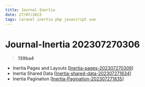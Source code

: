 ```yaml
---
title: Journal-Inertia
date: 27/07/2023
tags: laravel inertia php javascript vue
---
```


# **Journal-Inertia** 202307270306 
> **139ba4**

  

- Inertia Pages and Layouts [[Inertia-pages-202307270309]]
- Inertia Shared Data [[Inertia-shared-data-202307271634]]
- Inertia Pagination [[Inertia-Pagination-202307271835]]

[//begin]: # "Autogenerated link references for markdown compatibility"
[Inertia-pages-202307270309]: Inertia-pages-202307270309 "Inertia-pages"
[Inertia-shared-data-202307271634]: Inertia-shared-data-202307271634 "Inertia-shared-data"
[Inertia-Pagination-202307271835]: Inertia-Pagination-202307271835 "Inertia-Pagination"
[//end]: # "Autogenerated link references"